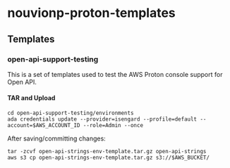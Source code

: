 # nouvionp-proton-templates

## Templates

### open-api-support-testing

This is a set of templates used to test the AWS Proton console support for Open API.

#### TAR and Upload

```
cd open-api-support-testing/environments
ada credentials update --provider=isengard --profile=default --account=$AWS_ACCOUNT_ID --role=Admin --once
```

After saving/committing changes:

```
tar -zcvf open-api-strings-env-template.tar.gz open-api-strings
aws s3 cp open-api-strings-env-template.tar.gz s3://$AWS_BUCKET/
```
